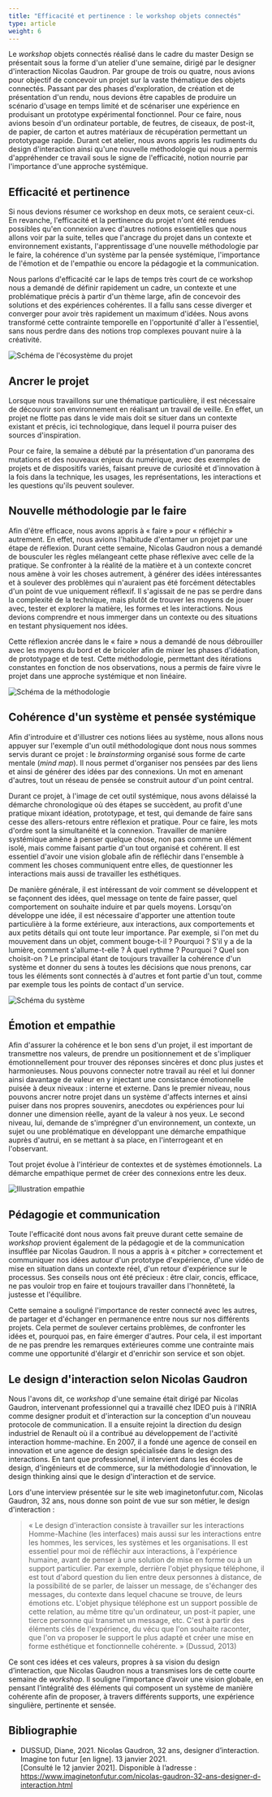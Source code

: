 ```yaml
---
title: "Efficacité et pertinence : le workshop objets connectés"
type: article
weight: 6
---
```


Le *workshop* objets connectés réalisé dans le cadre du master Design se présentait sous la forme d'un atelier d'une semaine, dirigé par le designer d'interaction Nicolas Gaudron. Par groupe de trois ou quatre, nous avions pour objectif de concevoir un projet sur la vaste thématique des objets connectés. Passant par des phases d'exploration, de création et de présentation d'un rendu, nous devions être capables de produire un scénario d'usage en temps limité et de scénariser une expérience en produisant un prototype expérimental fonctionnel. Pour ce faire, nous avions besoin d'un ordinateur portable, de feutres, de ciseaux, de post-it, de papier, de carton et autres matériaux de récupération permettant un prototypage rapide. Durant cet atelier, nous avons appris les rudiments du design d'interaction ainsi qu'une nouvelle méthodologie qui nous a permis d'appréhender ce travail sous le signe de l'efficacité, notion nourrie par l'importance d'une approche systémique.

## Efficacité et pertinence

Si nous devions résumer ce workshop en deux mots, ce seraient ceux-ci. En revanche, l'efficacité et la pertinence du projet n'ont été rendues possibles qu'en connexion avec d'autres notions essentielles que nous allons voir par la suite, telles que l'ancrage du projet dans un contexte et environnement existants, l'apprentissage d'une nouvelle méthodologie par le faire, la cohérence d'un système par la pensée systémique, l'importance de l'émotion et de l'empathie ou encore la pédagogie et la communication.

Nous parlons d'efficacité car le laps de temps très court de ce workshop nous a demandé de définir rapidement un cadre, un contexte et une problématique précis à partir d'un thème large, afin de concevoir des solutions et des expériences cohérentes. Il a fallu sans cesse diverger et converger pour avoir très rapidement un maximum d'idées. Nous avons transformé cette contrainte temporelle en l'opportunité d'aller à l'essentiel, sans nous perdre dans des notions trop complexes pouvant nuire à la créativité.

![Schéma de l'écosystème du projet]()

## Ancrer le projet

Lorsque nous travaillons sur une thématique particulière, il est nécessaire de découvrir son environnement en réalisant un travail de veille. En effet, un projet ne flotte pas dans le vide mais doit se situer dans un contexte existant et précis, ici technologique, dans lequel il pourra puiser des sources d'inspiration.

Pour ce faire, la semaine a débuté par la présentation d'un panorama des mutations et des nouveaux enjeux du numérique, avec des exemples de projets et de dispositifs variés, faisant preuve de curiosité et d'innovation à la fois dans la technique, les usages, les représentations, les interactions et les questions qu'ils peuvent soulever.

## Nouvelle méthodologie par le faire

Afin d'être efficace, nous avons appris à « faire » pour « réfléchir » autrement. En effet, nous avions l'habitude d'entamer un projet par une étape de réflexion. Durant cette semaine, Nicolas Gaudron nous a demandé de bousculer les règles mélangeant cette phase réflexive avec celle de la pratique. Se confronter à la réalité de la matière et à un contexte concret nous amène à voir les choses autrement, à générer des idées intéressantes et à soulever des problèmes qui n'auraient pas été forcément détectables d'un point de vue uniquement réflexif. Il s'agissait de ne pas se perdre dans la complexité de la technique, mais plutôt de trouver les moyens de jouer avec, tester et explorer la matière, les formes et les interactions. Nous devions comprendre et nous immerger dans un contexte ou des situations en testant physiquement nos idées.

Cette réflexion ancrée dans le « faire » nous a demandé de nous débrouiller avec les moyens du bord et de bricoler afin de mixer les phases d'idéation, de prototypage et de test. Cette méthodologie, permettant des itérations constantes en fonction de nos observations, nous a permis de faire vivre le projet dans une approche systémique et non linéaire.

![Schéma de la méthodologie]()

## Cohérence d'un système et pensée systémique

Afin d'introduire et d'illustrer ces notions liées au système, nous allons nous appuyer sur l'exemple d'un outil méthodologique dont nous nous sommes servis durant ce projet : le *brainstorming* organisé sous forme de carte mentale (*mind map*). Il nous permet d'organiser nos pensées par des liens et ainsi de générer des idées par des connexions. Un mot en amenant d'autres, tout un réseau de pensée se construit autour d'un point central. 

Durant ce projet, à l'image de cet outil systémique, nous avons délaissé la démarche chronologique où des étapes se succèdent, au profit d'une pratique mixant idéation, prototypage, et test, qui demande de faire sans cesse des allers-retours entre réflexion et pratique. Pour ce faire, les mots d'ordre sont la simultanéité et la connexion. Travailler de manière systémique amène à penser quelque chose, non pas comme un élément isolé, mais comme faisant partie d'un tout organisé et cohérent. Il est essentiel d'avoir une vision globale afin de réfléchir dans l'ensemble à comment les choses communiquent entre elles, de questionner les interactions mais aussi de travailler les esthétiques. 

De manière générale, il est intéressant de voir comment se développent et se façonnent des idées, quel message on tente de faire passer, quel comportement on souhaite induire et par quels moyens. Lorsqu'on développe une idée, il est nécessaire d'apporter une attention toute particulière à la forme extérieure, aux interactions, aux comportements et aux petits détails qui ont toute leur importance. Par exemple, si l'on met du mouvement dans un objet, comment bouge-t-il ? Pourquoi ? S'il y a de la lumière, comment s'allume-t-elle ? À quel rythme ? Pourquoi ? Quel son choisit-on ? Le principal étant de toujours travailler la cohérence d'un système et donner du sens à toutes les décisions que nous prenons, car tous les éléments sont connectés à d'autres et font partie d'un tout, comme par exemple tous les points de contact d'un service.

![Schéma du système]()

## Émotion et empathie

Afin d'assurer la cohérence et le bon sens d'un projet, il est important de transmettre nos valeurs, de prendre un positionnement et de s'impliquer émotionnellement pour trouver des réponses sincères et donc plus justes et harmonieuses. Nous pouvons connecter notre travail au réel et lui donner ainsi davantage de valeur en y injectant une consistance émotionnelle puisée à deux niveaux : interne et externe. Dans le premier niveau, nous pouvons ancrer notre projet dans un système d'affects internes et ainsi puiser dans nos propres souvenirs, anecdotes ou expériences pour lui donner une dimension réelle, ayant de la valeur à nos yeux. Le second niveau, lui, demande de s'imprégner d'un environnement, un contexte, un sujet ou une problématique en développant une démarche empathique auprès d'autrui, en se mettant à sa place, en l'interrogeant et en l'observant.

Tout projet évolue à l'intérieur de contextes et de systèmes émotionnels. La démarche empathique permet de créer des connexions entre les deux.

![Illustration empathie]()

## Pédagogie et communication

Toute l'efficacité dont nous avons fait preuve durant cette semaine de *workshop* provient également de la pédagogie et de la communication insufflée par Nicolas Gaudron. Il nous a appris à « pitcher » correctement et communiquer nos idées autour d'un prototype d'expérience, d'une vidéo de mise en situation dans un contexte réel, d'un retour d'expérience sur le processus. Ses conseils nous ont été précieux : être clair, concis, efficace, ne pas vouloir trop en faire et toujours travailler dans l'honnêteté, la justesse et l'équilibre.

Cette semaine a souligné l'importance de rester connecté avec les autres, de partager et d'échanger en permanence entre nous sur nos différents projets. Cela permet de soulever certains problèmes, de confronter les idées et, pourquoi pas, en faire émerger d'autres. Pour cela, il est important de ne pas prendre les remarques extérieures comme une contrainte mais comme une opportunité d'élargir et d'enrichir son service et son objet.

## Le design d'interaction selon Nicolas Gaudron

Nous l'avons dit, ce *workshop* d'une semaine était dirigé par Nicolas Gaudron, intervenant professionnel qui a travaillé chez IDEO puis à l'INRIA comme designer produit et d'interaction sur la conception d'un nouveau protocole de communication. Il a ensuite rejoint la direction du design industriel de Renault où il a contribué au développement de l'activité interaction homme-machine. En 2007, il a fondé une agence de conseil en innovation et une agence de design spécialisée dans le design des interactions. En tant que professionnel, il intervient dans les écoles de design, d'ingénieurs et de commerce, sur la méthodologie d'innovation, le design thinking ainsi que le design d'interaction et de service.

Lors d'une interview présentée sur le site web imaginetonfutur.com, Nicolas Gaudron, 32 ans, nous donne son point de vue sur son métier, le design d'interaction :

> « Le design d'interaction consiste à travailler sur les interactions Homme-Machine (les interfaces) mais aussi sur les interactions entre les hommes, les services, les systèmes et les organisations. Il est essentiel pour moi de réfléchir aux interactions, à l'expérience humaine, avant de penser à une solution de mise en forme ou à un support particulier. Par exemple, derrière l'objet physique téléphone, il est tout d'abord question du lien entre deux personnes à distance, de la possibilité de se parler, de laisser un message, de s'échanger des messages, du contexte dans lequel chacune se trouve, de leurs émotions etc. L'objet physique téléphone est un support possible de cette relation, au même titre qu'un ordinateur, un post-it papier, une tierce personne qui transmet un message, etc. C'est à partir des éléments clés de l'expérience, du vécu que l'on souhaite raconter, que l'on va proposer le support le plus adapté et créer une mise en forme esthétique et fonctionnelle cohérente. » (Dussud, 2013)

Ce sont ces idées et ces valeurs, propres à sa vision du design d’interaction, que Nicolas Gaudron nous a transmises lors de cette courte semaine de *workshop*. Il souligne l’importance d’avoir une vision globale, en pensant l’intégralité des éléments qui composent un système de manière cohérente afin de proposer, à travers différents supports, une expérience singulière, pertinente et sensée.

## Bibliographie

- DUSSUD, Diane, 2021. Nicolas Gaudron, 32 ans, designer d’interaction. Imagine ton futur [en ligne]. 13 janvier 2021. [Consulté le 12 janvier 2021]. Disponible à l’adresse : https://www.imaginetonfutur.com/nicolas-gaudron-32-ans-designer-d-interaction.html
